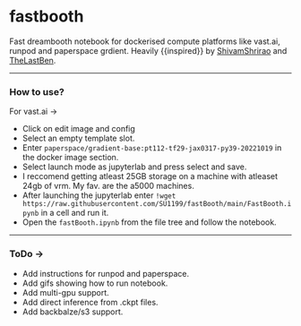 # fastbooth

Fast dreambooth notebook for dockerised compute platforms like vast.ai, runpod and paperspace grdient.
Heavily {{inspired}} by [ShivamShrirao](https://github.com/ShivamShrirao/diffusers) and [TheLastBen](https://github.com/TheLastBen/fast-stable-diffusion).

---
### How to use?


For vast.ai ->

- Click on edit image and config
- Select an empty template slot.
- Enter `paperspace/gradient-base:pt112-tf29-jax0317-py39-20221019` in the docker image section.
- Select launch mode as jupyterlab and press select and save.
- I reccomend getting atleast 25GB storage on a machine with atleaset 24gb of vrm. My fav. are the a5000 machines.
- After launching the jupyterlab enter `!wget https://raw.githubusercontent.com/SU1199/fastBooth/main/FastBooth.ipynb` in a cell and run it.
- Open the `fastBooth.ipynb` from the file tree and follow the notebook.
---
### ToDo ->
- Add instructions for runpod and paperspace.
- Add gifs showing how to run notebook.
- Add multi-gpu support.
- Add direct inference from .ckpt files.
- Add backbalze/s3 support.
